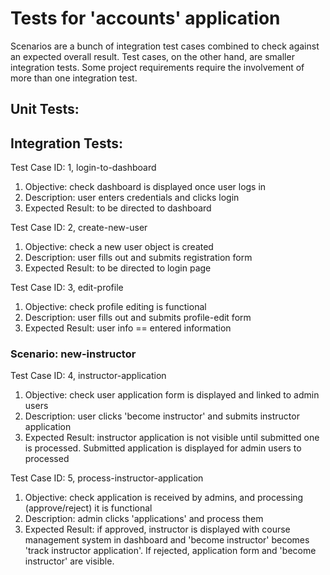 # Tests for 'accounts' application
Scenarios are a bunch of integration test cases combined to check against an expected overall result. Test cases, on the other hand, are smaller integration tests. Some project requirements require the involvement of more than one integration test.

## Unit Tests:

## Integration Tests:
Test Case ID: 1, login-to-dashboard
1. Objective: check dashboard is displayed once user logs in
2. Description: user enters credentials and clicks login
3. Expected Result: to be directed to dashboard

Test Case ID: 2, create-new-user
1. Objective: check a new user object is created
2. Description: user fills out and submits registration form
3. Expected Result: to be directed to login page

Test Case ID: 3, edit-profile
1. Objective: check profile editing is functional
2. Description: user fills out and submits profile-edit form
3. Expected Result: user info ==  entered information

### Scenario: new-instructor

  Test Case ID: 4, instructor-application
  1. Objective: check user application form is displayed and linked to admin users
  2. Description: user clicks 'become instructor' and submits instructor application  
  3. Expected Result: instructor application is not visible until submitted one is processed. Submitted application is displayed for admin users to processed

  Test Case ID: 5, process-instructor-application
  1. Objective: check application is received by admins, and processing (approve/reject) it is functional
  2. Description: admin clicks 'applications' and process them
  3. Expected Result: if approved, instructor is displayed with course management system in dashboard and 'become instructor' becomes 'track instructor application'. If rejected, application form and 'become instructor' are visible.


